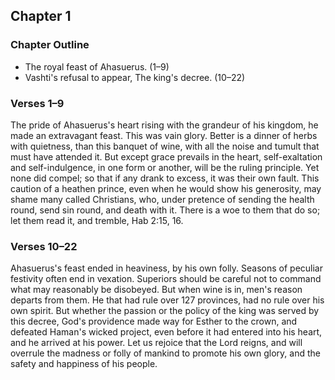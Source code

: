 ## Chapter 1

### Chapter Outline

- The royal feast of Ahasuerus. (1–9)
- Vashti's refusal to appear, The king's decree. (10–22)

### Verses 1–9

The pride of Ahasuerus's heart rising with the grandeur of his kingdom, he made an extravagant feast. This was vain glory. Better is a dinner of herbs with quietness, than this banquet of wine, with all the noise and tumult that must have attended it. But except grace prevails in the heart, self-exaltation and self-indulgence, in one form or another, will be the ruling principle. Yet none did compel; so that if any drank to excess, it was their own fault. This caution of a heathen prince, even when he would show his generosity, may shame many called Christians, who, under pretence of sending the health round, send sin round, and death with it. There is a woe to them that do so; let them read it, and tremble, Hab 2:15, 16.

### Verses 10–22

Ahasuerus's feast ended in heaviness, by his own folly. Seasons of peculiar festivity often end in vexation. Superiors should be careful not to command what may reasonably be disobeyed. But when wine is in, men's reason departs from them. He that had rule over 127 provinces, had no rule over his own spirit. But whether the passion or the policy of the king was served by this decree, God's providence made way for Esther to the crown, and defeated Haman's wicked project, even before it had entered into his heart, and he arrived at his power. Let us rejoice that the Lord reigns, and will overrule the madness or folly of mankind to promote his own glory, and the safety and happiness of his people.

